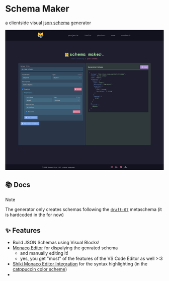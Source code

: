 # Schema Maker

a clientside visual [json schema](https://json-schema.org/understanding-json-schema/about) generator

<p align="center">
    <img src="../src/assets/readme/schemamaker.png" alt="Schema Maker" title="Schema Maker" >
</p>

## 📚 Docs

>[!NOTE]
> The generator only creates schemas following the [`draft-07`](https://json-schema.org/draft-07) metaschema (it is hardcoded in the for now)




## ✨ Features

- Build JSON Schemas using Visual Blocks!
- [Monaco Editor](https://microsoft.github.io/monaco-editor/) for dispalying the genrated schema
  - and manually editing it!
  - yes, you get "most" of the features of the VS Code Editor as well >:3
- [Shiki Monaco Editor Integration](https://shiki.style/packages/monaco) for the syntax highlighting (in the [catppuccin color scheme](https://github.com/catppuccin/vscode/tree/main/packages/catppuccin-vscode))
-